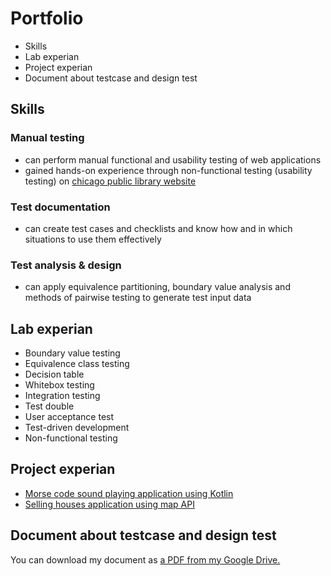 # Portfolio
- Skills
- Lab experian
- Project experian
- Document about testcase and design test
## Skills
### Manual testing
- can perform manual functional and usability testing of web applications
- gained hands-on experience through non-functional testing (usability testing) on [chicago public library website](https://www.chipublib.org/locations/15/)
### Test documentation
- can create test cases and checklists and know how and in which situations to use them effectively
### Test analysis & design
- can apply equivalence partitioning, boundary value analysis and methods of pairwise testing to generate test input data
## Lab experian
- Boundary value testing
- Equivalence class testing
- Decision table
- Whitebox testing
- Integration testing
- Test double
- User acceptance test
- Test-driven development
- Non-functional testing
## Project experian
- [Morse code sound playing application using Kotlin](https://github.com/parinyap03/morseCode.git)
- [Selling houses application using map API](https://github.com/parinyap03/house-price.git)
## Document about testcase and design test
You can download my document as [a PDF from my Google Drive.](https://drive.google.com/drive/folders/1E9E470aq28DMKUbc_sDBMUVv2SFCj92i?usp=sharing)

